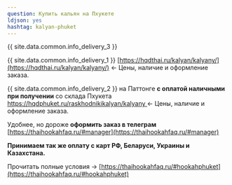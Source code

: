 ```yaml
---
question: Купить кальян на Пхукете
ldjson: yes
hashtag: kalyan-phuket
---
```


{{ site.data.common.info_delivery_3 }}

{{ site.data.common.info_delivery_1 }} [https://hqdthai.ru/kalyan/kalyany/](https://hqdthai.ru/kalyan/kalyany/) <- Цены, наличие и оформление заказа.

{{ site.data.common.info_delivery_2 }} на Паттонге **с оплатой наличными при получении** со склада Пхукета [ https://hqdphuket.ru/raskhodnikikalyan/kalyany ]( https://hqdphuket.ru/raskhodnikikalyan/kalyany/)<- Цены, наличие и оформление заказа.

Удобнее, но дороже **оформить заказ в телеграм** [https://thaihookahfaq.ru/#manager](https://thaihookahfaq.ru/#manager)

**Принимаем так же оплату с карт РФ, Беларуси, Украины и Казахстана.**

Прочитать полные условия -> [https://thaihookahfaq.ru/#hookahphuket](https://thaihookahfaq.ru/#hookahphuket)
